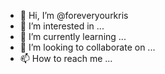 - 👋 Hi, I’m @foreveryourkris
- 👀 I’m interested in ...
- 🌱 I’m currently learning ...
- 💞️ I’m looking to collaborate on ...
- 📫 How to reach me ...

<!---
foreveryourkris/foreveryourkris is a ✨ special ✨ repository because its `README.md` (this file) appears on your GitHub profile.
You can click the Preview link to take a look at your changes.
--->
